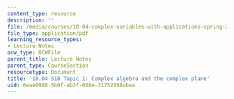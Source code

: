 ```yaml
---
content_type: resource
description: ''
file: /media/courses/18-04-complex-variables-with-applications-spring-2018/6eae09885b0fab3f068e31752198abea_MIT18_04S18_topic1.pdf
file_type: application/pdf
learning_resource_types:
- Lecture Notes
ocw_type: OCWFile
parent_title: Lecture Notes
parent_type: CourseSection
resourcetype: Document
title: '18.04 S18 Topic 1: Complex algebra and the complex plane'
uid: 6eae0988-5b0f-ab3f-068e-31752198abea
---
```

